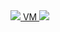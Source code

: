 <a href="https://portal.azure.com/#create/Microsoft.Template/uri/https%3A%2F%2Fraw.githubusercontent.com%2Fharneet463%2FplatformTemplate%2Fmaster%2Fazuredeploydev.json" target="_blank">
    <img src="http://azuredeploy.net/deploybutton.png"/>
</a>

<a href="https://portal.azure.com/#create/Microsoft.Template/uri/https%3A%2F%2Fraw.githubusercontent.com%2Fharneet463%2FplatformTemplate%2Fmaster%2FVMTemplate.json" target="_blank">
    VM <img src="http://azuredeploy.net/deploybutton.png"/>
</a>




